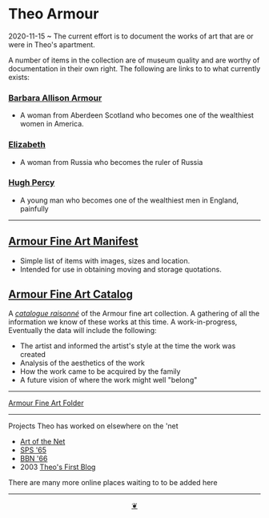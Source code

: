 # Theo Armour

2020-11-15 ~ The current effort is to document the works of art that are or were in Theo's apartment.

A number of items in the collection are of museum quality and are worthy of documentation in their own right. The following are links to to what currently exists:

### [Barbara Allison Armour]( https://evereverland.github.io/2019/#everlandings/theo-armour/barbara-allison-armour/README.md )

* A woman from Aberdeen Scotland who becomes one of the wealthiest women in America.

### [Elizabeth]( https://evereverland.github.io/2019/#everlandings/theo-armour/elizabeth/README.md )

* A woman from Russia who becomes the ruler of Russia

### [Hugh Percy]( https://evereverland.github.io/2019/#everlandings/theo-armour/hugh-percy/README.md )

* A young man who becomes one of the wealthiest men in England, painfully

***

## [Armour Fine Art Manifest]( https://evereverland.github.io/2019/#everlandings/theo-armour/armour-fine-art/2020-armour-fine-art-manifest.md )

* Simple list of items with images, sizes and location.
* Intended for use in obtaining moving and storage quotations.




## [Armour Fine Art Catalog]( https://evereverland.github.io/2019/#everlandings/theo-armour/armour-fine-art/armour-fine-art-catalog.md )

A [_catalogue raisonné_]( https://en.wikipedia.org/wiki/Catalogue_raisonn%C3%A9 ) of the Armour fine art collection. A gathering of all the information we know of these works at this time. A work-in-progress, Eventually the data will include the following:

* The artist and informed the artist's style at the time the work was created
* Analysis of the aesthetics of the work
* How the work came to be acquired by the family
* A future vision of where the work might well "belong"





***

[Armour Fine Art Folder]( https://evereverland.github.io/2019/#everlandings/theo-armour/armour-fine-art/README.md )


***

Projects Theo has worked on elsewhere on the 'net

* [Art of the Net]( https://artofthenet2009.wordpress.com/)
* [SPS '65]( http://sps65.com )
* [BBN '66]( http://bbn66.com )
* 2003 [Theo's First Blog]( https://theofirst.blogspot.com/ )

There are many more online places waiting to to be added here

***

<center title="You have reached the end of the line" ><a title="Return to top" href="javascript:window.scrollTo(0,0);" class=aDingbat > ❦ </a></center>
